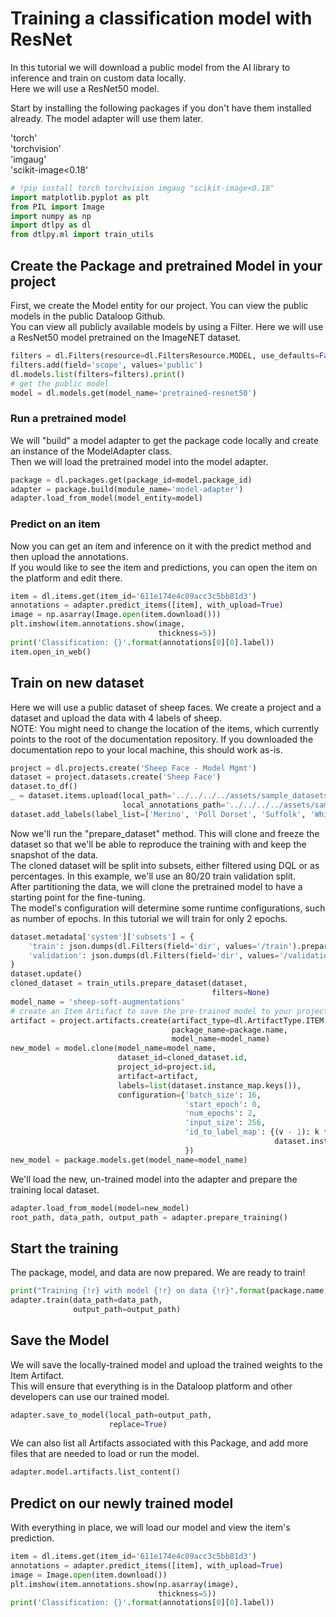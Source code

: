 # Training a classification model with ResNet  
In this tutorial we will download a public model from the AI library to inference and train on custom data locally.  
Here we will use a ResNet50 model.  
  
Start by installing the following packages if you don't have them installed already. The model adapter will use them later.  
  
'torch'  
'torchvision'  
'imgaug'  
'scikit-image<0.18'  
  

```python
# !pip install torch torchvision imgaug "scikit-image<0.18"
import matplotlib.pyplot as plt
from PIL import Image
import numpy as np
import dtlpy as dl
from dtlpy.ml import train_utils
```
## Create the Package and pretrained Model in your project  
  
First, we create the Model entity for our project. You can view the public models in the public Dataloop Github.  
You can view all publicly available models by using a Filter. Here we will use a ResNet50 model pretrained on the ImageNET dataset.  

```python
filters = dl.Filters(resource=dl.FiltersResource.MODEL, use_defaults=False)
filters.add(field='scope', values='public')
dl.models.list(filters=filters).print()
# get the public model
model = dl.models.get(model_name='pretrained-resnet50')
```
### Run a pretrained model  
  
We will "build" a model adapter to get the package code locally and create an instance of the ModelAdapter class.  
Then we will load the pretrained model into the model adapter.  

```python
package = dl.packages.get(package_id=model.package_id)
adapter = package.build(module_name='model-adapter')
adapter.load_from_model(model_entity=model)
```
### Predict on an item  
Now you can get an item and inference on it with the predict method and then upload the annotations.  
If you would like to see the item and predictions, you can open the item on the platform and edit there.  

```python
item = dl.items.get(item_id='611e174e4c09acc3c5bb81d3')
annotations = adapter.predict_items([item], with_upload=True)
image = np.asarray(Image.open(item.download()))
plt.imshow(item.annotations.show(image,
                                 thickness=5))
print('Classification: {}'.format(annotations[0][0].label))
item.open_in_web()
```
## Train on new dataset  
Here we will use a public dataset of sheep faces. We create a project and a dataset and upload the data with 4 labels of sheep.  
NOTE: You might need to change the location of the items, which currently points to the root of the documentation repository. If you downloaded the documentation repo to your local machine, this should work as-is.  

```python
project = dl.projects.create('Sheep Face - Model Mgmt')
dataset = project.datasets.create('Sheep Face')
dataset.to_df()
_ = dataset.items.upload(local_path='../../../../assets/sample_datasets/SheepFace/items/*',
                         local_annotations_path='../../../../assets/sample_datasets/SheepFace/json')
dataset.add_labels(label_list=['Merino', 'Poll Dorset', 'Suffolk', 'White Suffolk'])
```
Now we'll run the "prepare_dataset" method. This will clone and freeze the dataset so that we'll be able to reproduce the training with and keep the snapshot of the data.  
The cloned dataset will be split into subsets, either filtered using DQL or as percentages. In this example, we'll use an 80/20 train validation split.  
After partitioning the data, we will clone the pretrained model to have a starting point for the fine-tuning.  
The model's configuration will determine some runtime configurations, such as number of epochs. In this tutorial we will train for only 2 epochs.  

```python
dataset.metadata['system']['subsets'] = {
    'train': json.dumps(dl.Filters(field='dir', values='/train').prepare()),
    'validation': json.dumps(dl.Filters(field='dir', values='/validation').prepare()),
}
dataset.update()
cloned_dataset = train_utils.prepare_dataset(dataset,
                                             filters=None)
model_name = 'sheep-soft-augmentations'
# create an Item Artifact to save the pre-trained model to your project
artifact = project.artifacts.create(artifact_type=dl.ArtifactType.ITEM,
                                    package_name=package.name,
                                    model_name=model_name)
new_model = model.clone(model_name=model_name,
                        dataset_id=cloned_dataset.id,
                        project_id=project.id,
                        artifact=artifact,
                        labels=list(dataset.instance_map.keys()),
                        configuration={'batch_size': 16,
                                       'start_epoch': 0,
                                       'num_epochs': 2,
                                       'input_size': 256,
                                       'id_to_label_map': {(v - 1): k for k, v in
                                                           dataset.instance_map.items()}
                                       })
new_model = package.models.get(model_name=model_name)
```
We'll load the new, un-trained model into the adapter and prepare the training local dataset.  

```python
adapter.load_from_model(model=new_model)
root_path, data_path, output_path = adapter.prepare_training()
```
## Start the training  
The package, model, and data are now prepared. We are ready to train!  

```python
print("Training {!r} with model {!r} on data {!r}".format(package.name, new_model.id, data_path))
adapter.train(data_path=data_path,
              output_path=output_path)
```
## Save the Model  
We will save the locally-trained model and upload the trained weights to the Item Artifact.  
This will ensure that everything is in the Dataloop platform and other developers can use our trained model.  

```python
adapter.save_to_model(local_path=output_path,
                      replace=True)
```
We can also list all Artifacts associated with this Package, and add more files that are needed to load or run the model.  

```python
adapter.model.artifacts.list_content()
```
## Predict on our newly trained model  
With everything in place, we will load our model and view the item's prediction.  

```python
item = dl.items.get(item_id='611e174e4c09acc3c5bb81d3')
annotations = adapter.predict_items([item], with_upload=True)
image = Image.open(item.download())
plt.imshow(item.annotations.show(np.asarray(image),
                                 thickness=5))
print('Classification: {}'.format(annotations[0][0].label))
```
